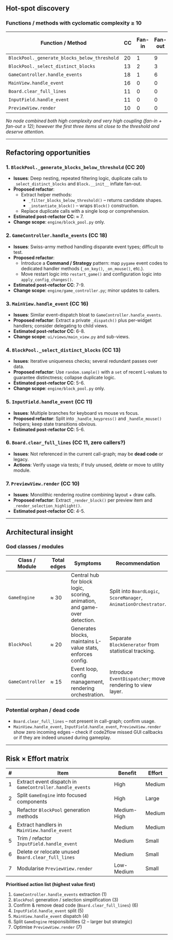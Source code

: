 ## Hot-spot discovery

### Functions / methods with cyclomatic complexity ≥ 10

| Function / Method | CC | Fan-in | Fan-out | In cycles? | High coupling (≥ 12) |
| ----------------- | -- | ------ | ------- | ---------- | -------------------- |
| `BlockPool._generate_blocks_below_threshold` | 20 | 1 | 9 | no | no |
| `BlockPool._select_distinct_blocks` | 13 | 2 | 3 | no | no |
| `GameController.handle_events` | 18 | 1 | 6 | no | no |
| `MainView.handle_event` | 16 | 0 | 0 | – | no |
| `Board.clear_full_lines` | 11 | 0 | 0 | – | no |
| `InputField.handle_event` | 11 | 0 | 0 | – | no |
| `PreviewView.render` | 10 | 0 | 0 | – | no |

_No node combined both high complexity and very high coupling (fan-in + fan-out ≥ 12); however the first three items sit close to the threshold and deserve attention._

---

## Refactoring opportunities

### 1. `BlockPool._generate_blocks_below_threshold`  (CC 20)
* **Issues**: Deep nesting, repeated filtering logic, duplicate calls to `_select_distinct_blocks` and `Block.__init__` inflate fan-out.
* **Proposed refactor**: 
  * Extract helper methods:
    * `_filter_blocks_below_threshold()` – returns candidate shapes.
    * `_instantiate_block()` – wraps `Block()` construction.
  * Replace duplicate calls with a single loop or comprehension.
* **Estimated post-refactor CC**: ≈ 7.
* **Change scope**: `engine/block_pool.py` only.

### 2. `GameController.handle_events`  (CC 18)
* **Issues**: Swiss-army method handling disparate event types; difficult to test.
* **Proposed refactor**:
  * Introduce a **Command / Strategy** pattern: map `pygame` event codes to dedicated handler methods (`_on_key()`, `_on_mouse()`, etc.).
  * Move restart logic into `restart_game()` and configuration logic into `apply_config_changes()`.
* **Estimated post-refactor CC**: 7-9.
* **Change scope**: `engine/game_controller.py`; minor updates to callers.

### 3. `MainView.handle_event`  (CC 16)
* **Issues**: Similar event-dispatch bloat to `GameController.handle_events`.
* **Proposed refactor**: Extract a private `_dispatch()` plus per-widget handlers; consider delegating to child views.
* **Estimated post-refactor CC**: 6-8.
* **Change scope**: `ui/views/main_view.py` and sub-views.

### 4. `BlockPool._select_distinct_blocks`  (CC 13)
* **Issues**: Iterative uniqueness checks; several redundant passes over data.
* **Proposed refactor**: Use `random.sample()` with a `set` of recent L-values to guarantee distinctness; collapse duplicate logic.
* **Estimated post-refactor CC**: 5-6.
* **Change scope**: `engine/block_pool.py` only.

### 5. `InputField.handle_event`  (CC 11)
* **Issues**: Multiple branches for keyboard vs mouse vs focus.
* **Proposed refactor**: Split into `_handle_keypress()` and `_handle_mouse()` helpers; keep state transitions obvious.
* **Estimated post-refactor CC**: 5-6.

### 6. `Board.clear_full_lines`  (CC 11, zero callers?)
* **Issues**: Not referenced in the current call-graph; may be **dead code** or legacy.
* **Actions**: Verify usage via tests; if truly unused, delete or move to utility module.

### 7. `PreviewView.render`  (CC 10)
* **Issues**: Monolithic rendering routine combining layout + draw calls.
* **Proposed refactor**: Extract `_render_block()` per preview item and `_render_selection_highlight()`.
* **Estimated post-refactor CC**: 4-5.

---

## Architectural insight

### God classes / modules

| Class / Module | Total edges | Symptoms | Recommendation |
| -------------- | ----------- | -------- | -------------- |
| `GameEngine` | ≈ 30 | Central hub for block logic, scoring, animation, and game-over detection. | Split into `BoardLogic`, `ScoreManager`, `AnimationOrchestrator`.
| `BlockPool` | ≈ 20 | Generates blocks, maintains L-value stats, enforces config. | Separate `BlockGenerator` from statistical tracking.
| `GameController` | ≈ 15 | Event loop, config management, rendering orchestration. | Introduce `EventDispatcher`; move rendering to view layer.

### Potential orphan / dead code

* `Board.clear_full_lines` – not present in call-graph; confirm usage.
* `MainView.handle_event`, `InputField.handle_event`, `PreviewView.render` show zero incoming edges – check if code2flow missed GUI callbacks or if they are indeed unused during gameplay.

---

## Risk × Effort matrix

| # | Item | Benefit | Effort |
| - | ---- | -------- | ------ |
| 1 | Extract event dispatch in `GameController.handle_events` | High | Medium |
| 2 | Split `GameEngine` into focused components | High | Large |
| 3 | Refactor `BlockPool` generation methods | Medium-High | Medium |
| 4 | Extract handlers in `MainView.handle_event` | Medium | Medium |
| 5 | Trim / refactor `InputField.handle_event` | Medium | Small |
| 6 | Delete or relocate unused `Board.clear_full_lines` | Medium | Small |
| 7 | Modularise `PreviewView.render` | Low-Medium | Small |

**Prioritised action list (highest value first)**
1. `GameController.handle_events` extraction (1)
2. `BlockPool` generation / selection simplification (3)
3. Confirm & remove dead code (`Board.clear_full_lines`) (6)
4. `InputField.handle_event` split (5)
5. `MainView.handle_event` dispatch (4)
6. Split `GameEngine` responsibilities (2 – larger but strategic)
7. Optimise `PreviewView.render` (7)

---
